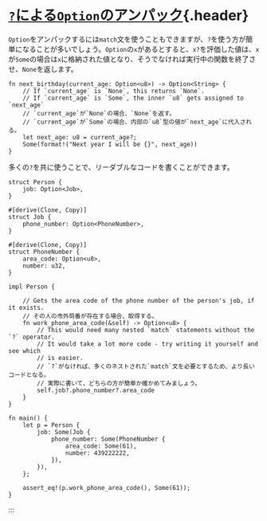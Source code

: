 # [`?`による`Option`のアンパック](#によるoptionのアンパック){.header}

`Option`をアンパックするには`match`文を使うこともできますが、`?`を使う方が簡単になることが多いでしょう。`Option`の`x`があるとすると、`x?`を評価した値は、`x`が`Some`の場合は`x`に格納された値となり、そうでなければ実行中の関数を終了させ、`None`を返します。

    fn next_birthday(current_age: Option<u8>) -> Option<String> {
        // If `current_age` is `None`, this returns `None`.
        // If `current_age` is `Some`, the inner `u8` gets assigned to `next_age`
        // `current_age`が`None`の場合、`None`を返す。
        // `current_age`が`Some`の場合、内部の`u8`型の値が`next_age`に代入される。
        let next_age: u8 = current_age?;
        Some(format!("Next year I will be {}", next_age))
    }

多くの`?`を共に使うことで、リーダブルなコードを書くことができます。

    struct Person {
        job: Option<Job>,
    }

    #[derive(Clone, Copy)]
    struct Job {
        phone_number: Option<PhoneNumber>,
    }

    #[derive(Clone, Copy)]
    struct PhoneNumber {
        area_code: Option<u8>,
        number: u32,
    }

    impl Person {

        // Gets the area code of the phone number of the person's job, if it exists.
        // その人の市外局番が存在する場合、取得する。
        fn work_phone_area_code(&self) -> Option<u8> {
            // This would need many nested `match` statements without the `?` operator.
            // It would take a lot more code - try writing it yourself and see which
            // is easier.
            // `?`がなければ、多くのネストされた`match`文を必要とするため、より長いコードとなる。
            // 実際に書いて、どちらの方が簡単か確かめてみましょう。
            self.job?.phone_number?.area_code
        }
    }

    fn main() {
        let p = Person {
            job: Some(Job {
                phone_number: Some(PhoneNumber {
                    area_code: Some(61),
                    number: 439222222,
                }),
            }),
        };

        assert_eq!(p.work_phone_area_code(), Some(61));
    }
:::


